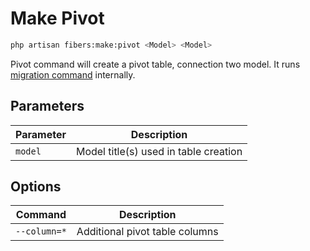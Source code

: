 # Make Pivot

```bash
php artisan fibers:make:pivot <Model> <Model>
```

Pivot command will create a pivot table, connection two model. It runs [migration command](/fibers-rocket/commands/migration) internally.

## Parameters
| Parameter | Description |
| --- | --- |
| `model` | Model title(s) used in table creation |

## Options
| Command | Description |
| --- | --- |
| `--column=*` | Additional pivot table columns |
